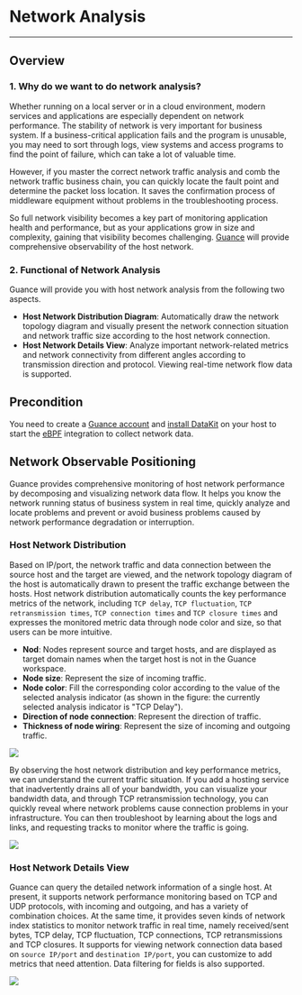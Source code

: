 # Network Analysis
---
## Overview
### 1. Why do we want to do network analysis?

Whether running on a local server or in a cloud environment, modern services and applications are especially dependent on network performance. The stability of network is very important for business system. If a business-critical application fails and the program is unusable, you may need to sort through logs, view systems and access programs to find the point of failure, which can take a lot of valuable time.

However, if you master the correct network traffic analysis and comb the network traffic business chain, you can quickly locate the fault point and determine the packet loss location. It saves the confirmation process of middleware equipment without problems in the troubleshooting process.

So full network visibility becomes a key part of monitoring application health and performance, but as your applications grow in size and complexity, gaining that visibility becomes challenging. [Guance](https://www.guance.one/) will provide comprehensive observability of the host network.

### 2. Functional of Network Analysis

Guance will provide you with host network analysis from the following two aspects.

- **Host Network Distribution Diagram**: Automatically draw the network topology diagram and visually present the network connection situation and network traffic size according to the host network connection.
- **Host Network Details View**: Analyze important network-related metrics and network connectivity from different angles according to transmission direction and protocol. Viewing real-time network flow data is supported.

## Precondition

You need to create a [Guance account](https://www.guance.com) and [install DataKit](../../datakit/datakit-install.md) on your host to start the [eBPF](../../datakit/ebpf.md) integration to collect network data.

## Network Observable Positioning

Guance provides comprehensive monitoring of host network performance by decomposing and visualizing network data flow. It helps you know the network running status of business system in real time, quickly analyze and locate problems and prevent or avoid business problems caused by network performance degradation or interruption.

### Host Network Distribution

Based on IP/port, the network traffic and data connection between the source host and the target are viewed, and the network topology diagram of the host is automatically drawn to present the traffic exchange between the hosts. Host network distribution automatically counts the key performance metrics of the network, including `TCP delay`, `TCP fluctuation`, `TCP retransmission times`, `TCP connection times` and `TCP closure times` and expresses the monitored metric data through node color and size, so that users can be more intuitive.

- **Nod**: Nodes represent source and target hosts, and are displayed as target domain names when the target host is not in the Guance workspace.
- **Node size**: Represent the size of incoming traffic.
- **Node color**: Fill the corresponding color according to the value of the selected analysis indicator (as shown in the figure: the currently selected analysis indicator is "TCP Delay").
- **Direction of node connection**: Represent the direction of traffic.
- **Thickness of node wiring**: Represent the size of incoming and outgoing traffic.

![](../img/7.host_network_2.png)

By observing the host network distribution and key performance metrics, we can understand the current traffic situation. If you add a hosting service that inadvertently drains all of your bandwidth, you can visualize your bandwidth data, and through TCP retransmission technology, you can quickly reveal where network problems cause connection problems in your infrastructure. You can then troubleshoot by learning about the logs and links, and requesting tracks to monitor where the traffic is going.


![](../img/7.host_network_1.gif)



### Host Network Details View

Guance can query the detailed network information of a single host. At present, it supports network performance monitoring based on TCP and UDP protocols, with incoming and outgoing, and has a variety of combination choices. At the same time, it provides seven kinds of network index statistics to monitor network traffic in real time, namely received/sent bytes, TCP delay, TCP fluctuation, TCP connections, TCP retransmissions and TCP closures. It supports for viewing network connection data based on `source IP/port` and `destination IP/port`, you can customize to add metrics that need attention. Data filtering for fields is also supported.

![](../img/7.host_network_3.png)
